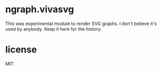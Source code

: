 # ngraph.vivasvg

This was experimental module to render SVG graphs. I don't believe it's used
by anybody. Keep it here for the history.

# license

MIT
